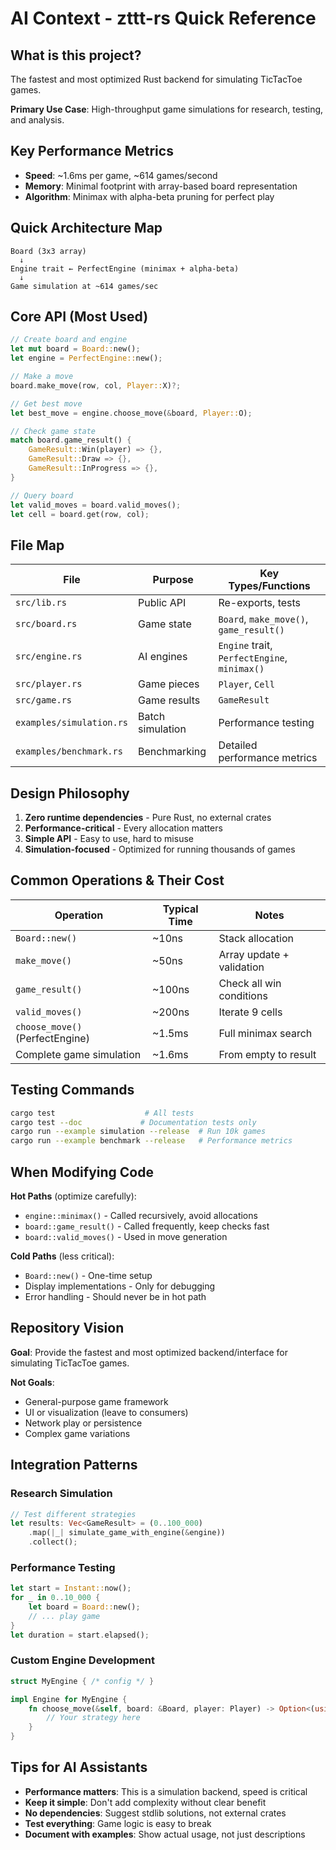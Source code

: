 # AI Context - zttt-rs Quick Reference

## What is this project?

The fastest and most optimized Rust backend for simulating TicTacToe games.

**Primary Use Case**: High-throughput game simulations for research, testing, and analysis.

## Key Performance Metrics

- **Speed**: ~1.6ms per game, ~614 games/second
- **Memory**: Minimal footprint with array-based board representation
- **Algorithm**: Minimax with alpha-beta pruning for perfect play

## Quick Architecture Map

```
Board (3x3 array)
  ↓
Engine trait ← PerfectEngine (minimax + alpha-beta)
  ↓
Game simulation at ~614 games/sec
```

## Core API (Most Used)

```rust
// Create board and engine
let mut board = Board::new();
let engine = PerfectEngine::new();

// Make a move
board.make_move(row, col, Player::X)?;

// Get best move
let best_move = engine.choose_move(&board, Player::O);

// Check game state
match board.game_result() {
    GameResult::Win(player) => {},
    GameResult::Draw => {},
    GameResult::InProgress => {},
}

// Query board
let valid_moves = board.valid_moves();
let cell = board.get(row, col);
```

## File Map

| File | Purpose | Key Types/Functions |
|------|---------|---------------------|
| `src/lib.rs` | Public API | Re-exports, tests |
| `src/board.rs` | Game state | `Board`, `make_move()`, `game_result()` |
| `src/engine.rs` | AI engines | `Engine` trait, `PerfectEngine`, `minimax()` |
| `src/player.rs` | Game pieces | `Player`, `Cell` |
| `src/game.rs` | Game results | `GameResult` |
| `examples/simulation.rs` | Batch simulation | Performance testing |
| `examples/benchmark.rs` | Benchmarking | Detailed performance metrics |

## Design Philosophy

1. **Zero runtime dependencies** - Pure Rust, no external crates
2. **Performance-critical** - Every allocation matters
3. **Simple API** - Easy to use, hard to misuse
4. **Simulation-focused** - Optimized for running thousands of games

## Common Operations & Their Cost

| Operation | Typical Time | Notes |
|-----------|-------------|-------|
| `Board::new()` | ~10ns | Stack allocation |
| `make_move()` | ~50ns | Array update + validation |
| `game_result()` | ~100ns | Check all win conditions |
| `valid_moves()` | ~200ns | Iterate 9 cells |
| `choose_move()` (PerfectEngine) | ~1.5ms | Full minimax search |
| Complete game simulation | ~1.6ms | From empty to result |

## Testing Commands

```bash
cargo test                    # All tests
cargo test --doc             # Documentation tests only
cargo run --example simulation --release  # Run 10k games
cargo run --example benchmark --release   # Performance metrics
```

## When Modifying Code

**Hot Paths** (optimize carefully):
- `engine::minimax()` - Called recursively, avoid allocations
- `board::game_result()` - Called frequently, keep checks fast
- `board::valid_moves()` - Used in move generation

**Cold Paths** (less critical):
- `Board::new()` - One-time setup
- Display implementations - Only for debugging
- Error handling - Should never be in hot path

## Repository Vision

**Goal**: Provide the fastest and most optimized backend/interface for simulating TicTacToe games.

**Not Goals**:
- General-purpose game framework
- UI or visualization (leave to consumers)
- Network play or persistence
- Complex game variations

## Integration Patterns

### Research Simulation
```rust
// Test different strategies
let results: Vec<GameResult> = (0..100_000)
    .map(|_| simulate_game_with_engine(&engine))
    .collect();
```

### Performance Testing
```rust
let start = Instant::now();
for _ in 0..10_000 {
    let board = Board::new();
    // ... play game
}
let duration = start.elapsed();
```

### Custom Engine Development
```rust
struct MyEngine { /* config */ }

impl Engine for MyEngine {
    fn choose_move(&self, board: &Board, player: Player) -> Option<(usize, usize)> {
        // Your strategy here
    }
}
```

## Tips for AI Assistants

- **Performance matters**: This is a simulation backend, speed is critical
- **Keep it simple**: Don't add complexity without clear benefit
- **No dependencies**: Suggest stdlib solutions, not external crates
- **Test everything**: Game logic is easy to break
- **Document with examples**: Show actual usage, not just descriptions
